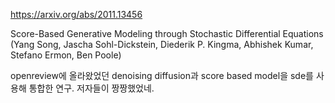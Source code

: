 https://arxiv.org/abs/2011.13456

Score-Based Generative Modeling through Stochastic Differential
  Equations (Yang Song, Jascha Sohl-Dickstein, Diederik P. Kingma, Abhishek Kumar, Stefano Ermon, Ben Poole)

openreview에 올라왔었던 denoising diffusion과 score based model을 sde를 사용해 통합한 연구. 저자들이 짱짱했었네.